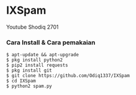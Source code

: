 # IXSpam
Youtube Shodiq 2701

### Cara Install & Cara pemakaian

```
$ apt-update && apt-upgrade
$ pkg install python2
$ pip2 install requests
$ pkg install git
$ git clone https://github.com/Odiq1337/IXSpam
$ cd IXSpam
$ python2 spam.py

```
